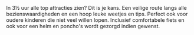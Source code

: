 <div lang="nl">
In 3½ uur alle top attracties zien? Dit is je kans. Een veilige route langs alle bezienswaardigheden en een hoop leuke weetjes en tips. 
Perfect ook voor oudere kinderen die niet veel willen lopen. 
Inclusief comfortabele fiets en ook voor een helm en poncho's wordt gezorgd indien gewenst.
</div>
